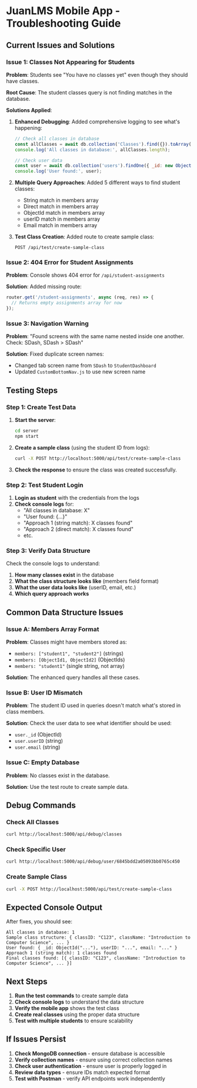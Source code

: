 # JuanLMS Mobile App - Troubleshooting Guide

## Current Issues and Solutions

### Issue 1: Classes Not Appearing for Students

**Problem**: Students see "You have no classes yet" even though they should have classes.

**Root Cause**: The student classes query is not finding matches in the database.

**Solutions Applied**:

1. **Enhanced Debugging**: Added comprehensive logging to see what's happening:
   ```javascript
   // Check all classes in database
   const allClasses = await db.collection('Classes').find({}).toArray();
   console.log('All classes in database:', allClasses.length);
   
   // Check user data
   const user = await db.collection('users').findOne({ _id: new ObjectId(studentID) });
   console.log('User found:', user);
   ```

2. **Multiple Query Approaches**: Added 5 different ways to find student classes:
   - String match in members array
   - Direct match in members array
   - ObjectId match in members array
   - userID match in members array
   - Email match in members array

3. **Test Class Creation**: Added route to create sample class:
   ```
   POST /api/test/create-sample-class
   ```

### Issue 2: 404 Error for Student Assignments

**Problem**: Console shows 404 error for `/api/student-assignments`

**Solution**: Added missing route:
   ```javascript
   router.get('/student-assignments', async (req, res) => {
     // Returns empty assignments array for now
   });
   ```

### Issue 3: Navigation Warning

**Problem**: "Found screens with the same name nested inside one another. Check: SDash, SDash > SDash"

**Solution**: Fixed duplicate screen names:
   - Changed tab screen name from `SDash` to `StudentDashboard`
   - Updated `CustomBottomNav.js` to use new screen name

## Testing Steps

### Step 1: Create Test Data

1. **Start the server**:
   ```bash
   cd server
   npm start
   ```

2. **Create a sample class** (using the student ID from logs):
   ```bash
   curl -X POST http://localhost:5000/api/test/create-sample-class
   ```

3. **Check the response** to ensure the class was created successfully.

### Step 2: Test Student Login

1. **Login as student** with the credentials from the logs
2. **Check console logs** for:
   - "All classes in database: X"
   - "User found: {...}"
   - "Approach 1 (string match): X classes found"
   - "Approach 2 (direct match): X classes found"
   - etc.

### Step 3: Verify Data Structure

Check the console logs to understand:

1. **How many classes exist** in the database
2. **What the class structure looks like** (members field format)
3. **What the user data looks like** (userID, email, etc.)
4. **Which query approach works**

## Common Data Structure Issues

### Issue A: Members Array Format

**Problem**: Classes might have members stored as:
- `members: ["student1", "student2"]` (strings)
- `members: [ObjectId1, ObjectId2]` (ObjectIds)
- `members: "student1"` (single string, not array)

**Solution**: The enhanced query handles all these cases.

### Issue B: User ID Mismatch

**Problem**: The student ID used in queries doesn't match what's stored in class members.

**Solution**: Check the user data to see what identifier should be used:
- `user._id` (ObjectId)
- `user.userID` (string)
- `user.email` (string)

### Issue C: Empty Database

**Problem**: No classes exist in the database.

**Solution**: Use the test route to create sample data.

## Debug Commands

### Check All Classes
```bash
curl http://localhost:5000/api/debug/classes
```

### Check Specific User
```bash
curl http://localhost:5000/api/debug/user/6845bdd2a05093bb0765c450
```

### Create Sample Class
```bash
curl -X POST http://localhost:5000/api/test/create-sample-class
```

## Expected Console Output

After fixes, you should see:

```
All classes in database: 1
Sample class structure: { classID: "C123", className: "Introduction to Computer Science", ... }
User found: { _id: ObjectId("..."), userID: "...", email: "..." }
Approach 1 (string match): 1 classes found
Final classes found: [{ classID: "C123", className: "Introduction to Computer Science", ... }]
```

## Next Steps

1. **Run the test commands** to create sample data
2. **Check console logs** to understand the data structure
3. **Verify the mobile app** shows the test class
4. **Create real classes** using the proper data structure
5. **Test with multiple students** to ensure scalability

## If Issues Persist

1. **Check MongoDB connection** - ensure database is accessible
2. **Verify collection names** - ensure using correct collection names
3. **Check user authentication** - ensure user is properly logged in
4. **Review data types** - ensure IDs match expected format
5. **Test with Postman** - verify API endpoints work independently 